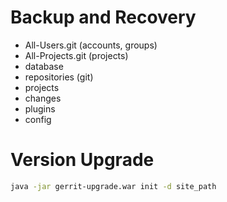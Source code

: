 # Backup and Recovery

* All-Users.git (accounts, groups)
* All-Projects.git (projects)
* database
* repositories (git)
* projects
* changes
* plugins
* config

# Version Upgrade

```bash
java -jar gerrit-upgrade.war init -d site_path
```
